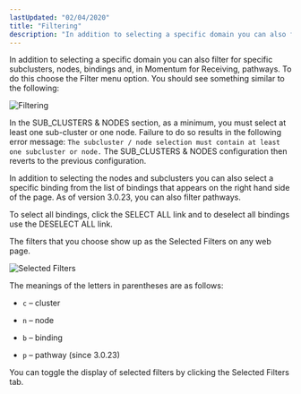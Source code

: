 ```yaml
---
lastUpdated: "02/04/2020"
title: "Filtering"
description: "In addition to selecting a specific domain you can also filter for specific subclusters nodes bindings and in Momentum for Receiving pathways To do this choose the Filter menu option You should see something similar to the following Figure 3 8 Filtering In the SUB CLUSTERS NODES section as a..."
---
```


In addition to selecting a specific domain you can also filter for specific subclusters, nodes, bindings and, in Momentum for Receiving, pathways. To do this choose the Filter menu option. You should see something similar to the following:

<a name="figure_console_filter"></a> 


![Filtering](images/web3/filter.png)

In the SUB_CLUSTERS & NODES section, as a minimum, you must select at least one sub-cluster or one node. Failure to do so results in the following error message: `The subcluster / node selection must contain at least one subcluster or node.` The SUB_CLUSTERS & NODES configuration then reverts to the previous configuration.

In addition to selecting the nodes and subclusters you can also select a specific binding from the list of bindings that appears on the right hand side of the page. As of version 3.0.23, you can also filter pathways.

To select all bindings, click the SELECT ALL link and to deselect all bindings use the DESELECT ALL link.

The filters that you choose show up as the Selected Filters on any web page.

<a name="figure_console_selected_filter"></a> 


![Selected Filters](images/web3/selected_filters.png)

The meanings of the letters in parentheses are as follows:

*   `c` – cluster

*   `n` – node

*   `b` – binding

*   `p` – pathway (since 3.0.23)

You can toggle the display of selected filters by clicking the Selected Filters tab.